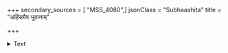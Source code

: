 +++
secondary_sources = [ "MSS_4080",]
jsonClass = "Subhaashita"
title = "अहिंसयैव भूतानाम्"

+++

<details><summary>Text</summary>

अहिंसयैव भूतानां कार्यं श्रेयोऽमुशासनम्।  
वाक् चैव मधुरा श्लक्ष्णा प्रयोज्या धर्ममिच्छता॥
</details>
